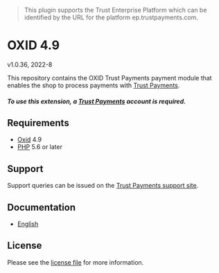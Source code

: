 > This plugin supports the Trust Enterprise Platform which can be identified by the URL for the platform ep.trustpayments.com.

# OXID 4.9

v1.0.36, 2022-8

This repository contains the OXID  Trust Payments payment module that enables the shop to process payments with [Trust Payments](https://www.trustpayments.com/).

##### To use this extension, a [Trust Payments](https://ep.trustpayments.com/user/signup)  account is required.

## Requirements

* [Oxid](https://www.oxid-esales.com/) 4.9
* [PHP](http://php.net/) 5.6 or later

## Support

Support queries can be issued on the [Trust Payments support site](https://www.trustpayments.com/contact-us/).

## Documentation

* [English](https://plugin-documentation.ep.trustpayments.com/TrustPayments/oxid-4.9/1.0.36/docs/en/documentation.html)

## License

Please see the [license file](https://github.com/TrustPayments/oxid-4.9/blob/1.0.36/LICENSE) for more information.